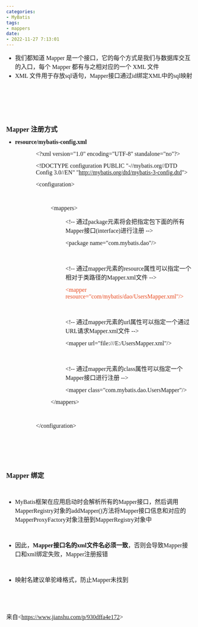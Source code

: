```yaml
---
categories:
- MyBatis
tags:
- mappers
date:
- 2022-11-27 7:13:01
---
```


<ul style="list-style-type:disc">
    <li><span style="font-size:12.0pt"><span style="font-family:&quot;Microsoft YaHei&quot;">我们都知道</span></span><span
            style="font-size:12.0pt"><span style="font-family:&quot;Comic Sans MS&quot;"> Mapper </span></span><span
            style="font-size:12.0pt"><span
                style="font-family:&quot;Microsoft YaHei&quot;">是一个接口，它的每个方式是我们与数据库交互的入口，每个</span></span><span
            style="font-size:12.0pt"><span style="font-family:&quot;Comic Sans MS&quot;"> Mapper </span></span><span
            style="font-size:12.0pt"><span style="font-family:&quot;Microsoft YaHei&quot;">都有与之相对应的一个</span></span><span
            style="font-size:12.0pt"><span style="font-family:&quot;Comic Sans MS&quot;"> XML </span></span><span
            style="font-size:12.0pt"><span style="font-family:&quot;Microsoft YaHei&quot;">文件</span></span></li>
    <li><span style="font-size:12.0pt"><span style="font-family:&quot;Comic Sans MS&quot;">XML </span></span><span
            style="font-size:12.0pt"><span style="font-family:&quot;Microsoft YaHei&quot;">文件用于存放</span></span><span
            style="font-size:12.0pt"><span style="font-family:&quot;Comic Sans MS&quot;">sql</span></span><span
            style="font-size:12.0pt"><span style="font-family:&quot;Microsoft YaHei&quot;">语句，</span></span><span
            style="font-size:12.0pt"><span style="font-family:&quot;Comic Sans MS&quot;">Mapper</span></span><span
            style="font-size:12.0pt"><span style="font-family:&quot;Microsoft YaHei&quot;">接口通过</span></span><span
            style="font-size:12.0pt"><span style="font-family:&quot;Comic Sans MS&quot;">id</span></span><span
            style="font-size:12.0pt"><span style="font-family:&quot;Microsoft YaHei&quot;">绑定</span></span><span
            style="font-size:12.0pt"><span style="font-family:&quot;Comic Sans MS&quot;">XML</span></span><span
            style="font-size:12.0pt"><span style="font-family:&quot;Microsoft YaHei&quot;">中的</span></span><span
            style="font-size:12.0pt"><span style="font-family:&quot;Comic Sans MS&quot;">sql</span></span><span
            style="font-size:12.0pt"><span style="font-family:&quot;Microsoft YaHei&quot;">映射</span></span></li>
</ul>
<p><span style="font-size:13.5pt"><span style="font-family:&quot;Comic Sans MS&quot;">&nbsp;</span></span></p>
<p><span style="font-size:13.5pt"><span style="font-family:&quot;Comic Sans MS&quot;">&nbsp;</span></span></p>
<p><span style="font-size:13.5pt"><span style="font-family:&quot;Comic Sans MS&quot;">&nbsp;</span></span></p>
<p><span style="font-size:13.5pt"><strong><span style="font-family:&quot;Comic Sans MS&quot;">Mapper
            </span></strong><strong><span style="font-family:&quot;Microsoft YaHei&quot;">注册方式</span></strong></span>
</p>
<ul style="list-style-type:disc">
    <li><span style="font-size:12.0pt"><strong><span
                    style="font-family:&quot;Comic Sans MS&quot;">resource/</span></strong></span><span
            style="font-size:12.0pt"><strong><span
                    style="font-family:&quot;Comic Sans MS&quot;">mybatis-config.xml</span></strong></span></li>
</ul>
<p style="margin-left: 80px;"><span style="font-size:12.0pt"><span
            style="font-family:&quot;Comic Sans MS&quot;">&lt;?xml version="1.0" encoding="UTF-8"
            standalone="no"?&gt;</span></span></p>
<p style="margin-left: 80px;"><span style="font-size:12.0pt"><span
            style="font-family:&quot;Comic Sans MS&quot;">&lt;!DOCTYPE configuration PUBLIC "-//mybatis.org//DTD Config
            3.0//EN" "<a data-cke-saved-href="http://mybatis.org/dtd/mybatis-3-config.dtd"
                href="http://mybatis.org/dtd/mybatis-3-config.dtd">http://mybatis.org/dtd/mybatis-3-config.dtd</a>"&gt;</span></span>
</p>
<p style="margin-left: 80px;"><span style="font-size:12.0pt"><span
            style="font-family:&quot;Comic Sans MS&quot;">&lt;configuration&gt;</span></span></p>
<p style="margin-left: 120px;"><span style="font-size:12.0pt"><span
            style="font-family:&quot;Comic Sans MS&quot;">&nbsp;</span></span></p>
<p style="margin-left: 120px;"><span style="font-size:12.0pt"><span
            style="font-family:&quot;Comic Sans MS&quot;">&lt;mappers&gt;&nbsp; </span></span></p>
<p style="margin-left: 160px;"><span style="font-size:12.0pt"><span
            style="font-family:&quot;Comic Sans MS&quot;">&lt;!-- </span></span><span style="font-size:12.0pt"><span
            style="font-family:&quot;Microsoft YaHei UI&quot;">通过</span></span><span style="font-size:12.0pt"><span
            style="font-family:&quot;Comic Sans MS&quot;">package</span></span><span style="font-size:12.0pt"><span
            style="font-family:&quot;Microsoft YaHei UI&quot;">元素将会把指定包下面的所有</span></span><span
        style="font-size:12.0pt"><span style="font-family:&quot;Comic Sans MS&quot;">Mapper</span></span><span
        style="font-size:12.0pt"><span style="font-family:&quot;Microsoft YaHei UI&quot;">接口</span></span><span
        style="font-size:12.0pt"><span style="font-family:&quot;Comic Sans MS&quot;">(interface)</span></span><span
        style="font-size:12.0pt"><span style="font-family:&quot;Microsoft YaHei UI&quot;">进行注册</span></span><span
        style="font-size:12.0pt"><span style="font-family:&quot;Comic Sans MS&quot;"> --&gt;&nbsp; </span></span></p>
<p style="margin-left: 160px;"><span style="font-size:12.0pt"><span
            style="font-family:&quot;Comic Sans MS&quot;">&lt;package name="com.mybatis.dao"/&gt;&nbsp; </span></span>
</p>
<p style="margin-left: 160px;"><span style="font-size:12.0pt"><span
            style="font-family:&quot;Comic Sans MS&quot;">&nbsp;</span></span></p>
<p style="margin-left: 160px;"><span style="font-size:12.0pt"><span
            style="font-family:&quot;Comic Sans MS&quot;">&lt;!-- </span></span><span style="font-size:12.0pt"><span
            style="font-family:&quot;Microsoft YaHei UI&quot;">通过</span></span><span style="font-size:12.0pt"><span
            style="font-family:&quot;Comic Sans MS&quot;">mapper</span></span><span style="font-size:12.0pt"><span
            style="font-family:&quot;Microsoft YaHei UI&quot;">元素的</span></span><span style="font-size:12.0pt"><span
            style="font-family:&quot;Comic Sans MS&quot;">resource</span></span><span style="font-size:12.0pt"><span
            style="font-family:&quot;Microsoft YaHei UI&quot;">属性可以指定一个相对于类路径的</span></span><span
        style="font-size:12.0pt"><span style="font-family:&quot;Comic Sans MS&quot;">Mapper.xml</span></span><span
        style="font-size:12.0pt"><span style="font-family:&quot;Microsoft YaHei UI&quot;">文件</span></span><span
        style="font-size:12.0pt"><span style="font-family:&quot;Comic Sans MS&quot;"> --&gt;&nbsp; </span></span></p>
<p style="margin-left: 160px;"><span style="font-size:12.0pt"><span style="font-family:&quot;Comic Sans MS&quot;"><span
                style="color:#e84c22">&lt;mapper resource="com/mybatis/</span><span
                style="color:#e84c22">dao/</span><span style="color:#e84c22">User</span><span
                style="color:#e84c22">s</span><span style="color:#e84c22">Mapper.xml"/&gt;</span>&nbsp; </span></span>
</p>
<p style="margin-left: 160px;"><span style="font-size:12.0pt"><span
            style="font-family:&quot;Comic Sans MS&quot;">&nbsp;</span></span></p>
<p style="margin-left: 160px;"><span style="font-size:12.0pt"><span
            style="font-family:&quot;Comic Sans MS&quot;">&lt;!-- </span></span><span style="font-size:12.0pt"><span
            style="font-family:&quot;Microsoft YaHei UI&quot;">通过</span></span><span style="font-size:12.0pt"><span
            style="font-family:&quot;Comic Sans MS&quot;">mapper</span></span><span style="font-size:12.0pt"><span
            style="font-family:&quot;Microsoft YaHei UI&quot;">元素的</span></span><span style="font-size:12.0pt"><span
            style="font-family:&quot;Comic Sans MS&quot;">url</span></span><span style="font-size:12.0pt"><span
            style="font-family:&quot;Microsoft YaHei UI&quot;">属性可以指定一个通过</span></span><span
        style="font-size:12.0pt"><span style="font-family:&quot;Comic Sans MS&quot;">URL</span></span><span
        style="font-size:12.0pt"><span style="font-family:&quot;Microsoft YaHei UI&quot;">请求</span></span><span
        style="font-size:12.0pt"><span style="font-family:&quot;Comic Sans MS&quot;">Mapper.xml</span></span><span
        style="font-size:12.0pt"><span style="font-family:&quot;Microsoft YaHei UI&quot;">文件</span></span><span
        style="font-size:12.0pt"><span style="font-family:&quot;Comic Sans MS&quot;"> --&gt;&nbsp; </span></span></p>
<p style="margin-left: 160px;"><span style="font-size:12.0pt"><span
            style="font-family:&quot;Comic Sans MS&quot;">&lt;mapper url="file:///E:/UsersMapper.xml"/&gt;&nbsp;
        </span></span></p>
<p style="margin-left: 160px;"><span style="font-size:12.0pt"><span
            style="font-family:&quot;Comic Sans MS&quot;">&nbsp;</span></span></p>
<p style="margin-left: 160px;"><span style="font-size:12.0pt"><span
            style="font-family:&quot;Comic Sans MS&quot;">&lt;!-- </span></span><span style="font-size:12.0pt"><span
            style="font-family:&quot;Microsoft YaHei UI&quot;">通过</span></span><span style="font-size:12.0pt"><span
            style="font-family:&quot;Comic Sans MS&quot;">mapper</span></span><span style="font-size:12.0pt"><span
            style="font-family:&quot;Microsoft YaHei UI&quot;">元素的</span></span><span style="font-size:12.0pt"><span
            style="font-family:&quot;Comic Sans MS&quot;">class</span></span><span style="font-size:12.0pt"><span
            style="font-family:&quot;Microsoft YaHei UI&quot;">属性可以指定一个</span></span><span
        style="font-size:12.0pt"><span style="font-family:&quot;Comic Sans MS&quot;">Mapper</span></span><span
        style="font-size:12.0pt"><span style="font-family:&quot;Microsoft YaHei UI&quot;">接口进行注册</span></span><span
        style="font-size:12.0pt"><span style="font-family:&quot;Comic Sans MS&quot;"> --&gt;&nbsp; </span></span></p>
<p style="margin-left: 160px;"><span style="font-size:12.0pt"><span
            style="font-family:&quot;Comic Sans MS&quot;">&lt;mapper class="com.mybatis.dao.UsersMapper"/&gt;&nbsp;
        </span></span></p>
<p style="margin-left: 120px;"><span style="font-size:12.0pt"><span
            style="font-family:&quot;Comic Sans MS&quot;">&lt;/mappers&gt;&nbsp; </span></span></p>
<p style="margin-left: 80px;"><span style="font-size:12.0pt"><span
            style="font-family:&quot;Comic Sans MS&quot;">&nbsp;</span></span></p>
<p style="margin-left: 80px;"><span style="font-size:12.0pt"><span
            style="font-family:&quot;Comic Sans MS&quot;">&lt;/configuration&gt;</span></span></p>
<p style="margin-left: 80px;"><span style="font-size:12.0pt"><span
            style="font-family:&quot;Comic Sans MS&quot;">&nbsp;</span></span></p>
<p><span style="font-size:12.0pt"><span style="font-family:&quot;Comic Sans MS&quot;">&nbsp;</span></span></p>
<p><span style="font-size:12.0pt"><span style="font-family:&quot;Comic Sans MS&quot;">&nbsp;</span></span></p>
<p><span style="font-size:13.5pt"><strong><span style="font-family:&quot;Comic Sans MS&quot;">Mapper
            </span></strong><strong><span style="font-family:&quot;Microsoft YaHei&quot;">绑定</span></strong></span></p>
<p><span style="font-size:12.0pt"><span style="font-family:&quot;Microsoft YaHei&quot;">&nbsp;</span></span></p>
<ul style="list-style-type:disc">
    <li><span style="font-size:12.0pt"><span style="font-family:&quot;Comic Sans MS&quot;">MyBatis</span></span><span
            style="font-size:12.0pt"><span
                style="font-family:&quot;Microsoft YaHei UI&quot;">框架在应用启动时会解析所有的</span></span><span
            style="font-size:12.0pt"><span style="font-family:&quot;Comic Sans MS&quot;">Mapper</span></span><span
            style="font-size:12.0pt"><span style="font-family:&quot;Microsoft YaHei UI&quot;">接口，然后调用</span></span><span
            style="font-size:12.0pt"><span
                style="font-family:&quot;Comic Sans MS&quot;">MapperRegistry</span></span><span
            style="font-size:12.0pt"><span style="font-family:&quot;Microsoft YaHei UI&quot;">对象的</span></span><span
            style="font-size:12.0pt"><span style="font-family:&quot;Comic Sans MS&quot;">addMapper()</span></span><span
            style="font-size:12.0pt"><span style="font-family:&quot;Microsoft YaHei UI&quot;">方法将</span></span><span
            style="font-size:12.0pt"><span style="font-family:&quot;Comic Sans MS&quot;">Mapper</span></span><span
            style="font-size:12.0pt"><span
                style="font-family:&quot;Microsoft YaHei UI&quot;">接口信息和对应的</span></span><span
            style="font-size:12.0pt"><span
                style="font-family:&quot;Comic Sans MS&quot;">MapperProxyFactory</span></span><span
            style="font-size:12.0pt"><span style="font-family:&quot;Microsoft YaHei UI&quot;">对象注册到</span></span><span
            style="font-size:12.0pt"><span
                style="font-family:&quot;Comic Sans MS&quot;">MapperRegistry</span></span><span
            style="font-size:12.0pt"><span style="font-family:&quot;Microsoft YaHei UI&quot;">对象中</span></span></li>
</ul>
<p><span style="font-size:12.0pt"><span style="font-family:&quot;Microsoft YaHei UI&quot;"></span></span><br></p>
<ul style="list-style-type:disc">
    <li><span style="font-size:12.0pt"><span style="font-family:&quot;Microsoft YaHei UI&quot;">因此，</span></span><span
            style="font-size:12.0pt"><strong><span
                    style="font-family:&quot;Comic Sans MS&quot;">Mapper</span></strong></span><span
            style="font-size:12.0pt"><strong><span
                    style="font-family:&quot;Microsoft YaHei UI&quot;">接口名的</span></strong></span><span
            style="font-size:12.0pt"><strong><span
                    style="font-family:&quot;Comic Sans MS&quot;">xml</span></strong></span><span
            style="font-size:12.0pt"><strong><span
                    style="font-family:&quot;Microsoft YaHei UI&quot;">文件名必须一致</span></strong></span><span
            style="font-size:12.0pt"><span style="font-family:&quot;Microsoft YaHei UI&quot;">，否则会导致</span></span><span
            style="font-size:12.0pt"><span style="font-family:&quot;Comic Sans MS&quot;">Mapper</span></span><span
            style="font-size:12.0pt"><span style="font-family:&quot;Microsoft YaHei UI&quot;">接口和</span></span><span
            style="font-size:12.0pt"><span style="font-family:&quot;Comic Sans MS&quot;">xml</span></span><span
            style="font-size:12.0pt"><span style="font-family:&quot;Microsoft YaHei UI&quot;">绑定失败，</span></span><span
            style="font-size:12.0pt"><span style="font-family:&quot;Comic Sans MS&quot;">Mapper</span></span><span
            style="font-size:12.0pt"><span style="font-family:&quot;Microsoft YaHei UI&quot;">注册报错</span></span></li>
</ul>
<p><span style="font-size:12.0pt"><span style="font-family:&quot;Microsoft YaHei UI&quot;"></span></span><br></p>
<ul style="list-style-type:disc">
    <li><span style="font-size:12.0pt"><span
                style="font-family:&quot;Microsoft YaHei UI&quot;">映射名建议单驼峰格式，防止</span></span><span
            style="font-size:12.0pt"><span style="font-family:&quot;Comic Sans MS&quot;">Mapper</span></span><span
            style="font-size:12.0pt"><span style="font-family:&quot;Microsoft YaHei UI&quot;">未找到</span></span></li>
</ul>
<p><span style="font-size:12.0pt"><span style="font-family:&quot;Microsoft YaHei UI&quot;"></span></span><br></p>
<p><span style="font-size:12.0pt"><span style="font-family:&quot;Microsoft YaHei UI&quot;"></span></span><br></p>
<p><span style="font-size:12.0pt"><span style="font-family:&quot;Microsoft YaHei&quot;">来自</span><span
            style="font-family:&quot;Comic Sans MS&quot;">&lt;</span><a
            data-cke-saved-href="https://www.jianshu.com/p/930dffa4e172"
            href="https://www.jianshu.com/p/930dffa4e172"><span
                style="font-family:&quot;Comic Sans MS&quot;">https://www.jianshu.com/p/930dffa4e172</span></a><span
            style="font-family:&quot;Comic Sans MS&quot;">&gt;</span></span></p>